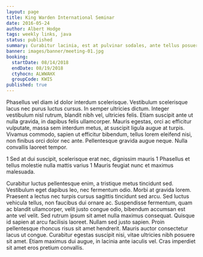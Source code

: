 ```yaml
---
layout: page
title: King Warden International Seminar
date: 2016-05-24
author: Albert Hodge
tags: weekly links, java
status: published
summary: Curabitur lacinia, est at pulvinar sodales, ante tellus posuere eros.
banner: images/banner/meeting-01.jpg
booking:
  startDate: 08/14/2018
  endDate: 08/19/2018
  ctyhocn: ALWWAHX
  groupCode: KWIS
published: true
---
```

Phasellus vel diam id dolor interdum scelerisque. Vestibulum scelerisque lacus nec purus luctus cursus. In semper ultricies dictum. Integer vestibulum nisl rutrum, blandit nibh vel, ultricies felis. Etiam suscipit ante ut nulla gravida, in dapibus felis ullamcorper. Mauris egestas, orci ac efficitur vulputate, massa sem interdum metus, at suscipit ligula augue at turpis. Vivamus commodo, sapien ut efficitur bibendum, tellus lorem eleifend nisi, non finibus orci dolor nec ante. Pellentesque gravida augue neque. Nulla convallis laoreet tempor.

1 Sed at dui suscipit, scelerisque erat nec, dignissim mauris
1 Phasellus et tellus molestie nulla mattis varius
1 Mauris feugiat nunc et maximus malesuada.

Curabitur luctus pellentesque enim, a tristique metus tincidunt sed. Vestibulum eget dapibus leo, nec fermentum odio. Morbi at gravida lorem. Praesent a lectus nec turpis cursus sagittis tincidunt sed arcu. Sed luctus vehicula tellus, non faucibus dui ornare ac. Suspendisse fermentum, quam ac blandit ullamcorper, velit justo congue odio, bibendum accumsan est ante vel velit. Sed rutrum ipsum sit amet nulla maximus consequat.
Quisque id sapien at arcu facilisis laoreet. Nullam sed justo sapien. Proin pellentesque rhoncus risus sit amet hendrerit. Mauris auctor consectetur lacus ut congue. Curabitur egestas suscipit nisi, vitae ultricies nibh posuere sit amet. Etiam maximus dui augue, in lacinia ante iaculis vel. Cras imperdiet sit amet eros pretium convallis.
